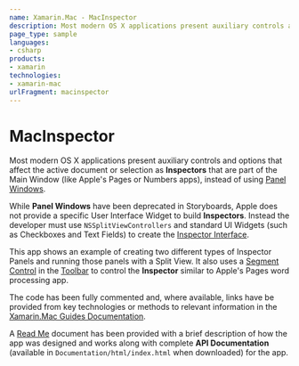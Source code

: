 ```yaml
---
name: Xamarin.Mac - MacInspector
description: Most modern OS X applications present auxiliary controls and options that affect the active document or selection as Inspectors that are part of...
page_type: sample
languages:
- csharp
products:
- xamarin
technologies:
- xamarin-mac
urlFragment: macinspector
---
```

# MacInspector

Most modern OS X applications present auxiliary controls and options that affect the active document or selection as **Inspectors** that are part of the Main Window (like Apple's Pages or Numbers apps), instead of using [Panel Windows](https://developer.xamarin.com/guides/mac/user-interface/working-with-windows/#Panels).

While **Panel Windows** have been deprecated in Storyboards, Apple does not provide a specific User Interface Widget to build **Inspectors**. Instead the developer must use `NSSplitViewControllers` and standard UI Widgets (such as Checkboxes and Text Fields) to create the [Inspector Interface](https://developer.xamarin.com/guides/mac/user-interface/working-with-windows/#Inspectors).

This app shows an example of creating two different types of Inspector Panels and running those panels with a Split View. It also uses a [Segment Control](https://developer.xamarin.com/guides/mac/user-interface/standard-controls/#Working_with_Selection_Controls) in the [Toolbar](https://developer.xamarin.com/guides/mac/user-interface/working-with-toolbars/) to control the **Inspector** similar to Apple's Pages word processing app.

The code has been fully commented and, where available, links have be provided from key technologies or methods to relevant information in the [Xamarin.Mac Guides Documentation](https://developer.xamarin.com/guides/#mac).

A [Read Me](https://github.com/xamarin/mac-samples/tree/master/MacInspector/Documentation) document has been provided with a brief description of how the app was designed and works along with complete **API Documentation** (available in `Documentation/html/index.html` when downloaded) for the app.